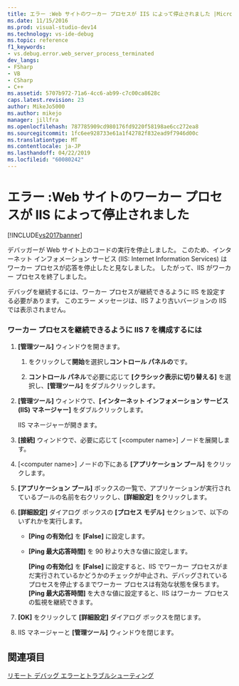 ```yaml
---
title: エラー :Web サイトのワーカー プロセスが IIS によって停止されました |Microsoft Docs
ms.date: 11/15/2016
ms.prod: visual-studio-dev14
ms.technology: vs-ide-debug
ms.topic: reference
f1_keywords:
- vs.debug.error.web_server_process_terminated
dev_langs:
- FSharp
- VB
- CSharp
- C++
ms.assetid: 5707b972-71a6-4cc6-ab99-c7c00ca8628c
caps.latest.revision: 23
author: MikeJo5000
ms.author: mikejo
manager: jillfra
ms.openlocfilehash: 787785909cd980176fd9220f58198ae6cc272ea8
ms.sourcegitcommit: 1fc6ee928733e61a1f42782f832ead9f7946d00c
ms.translationtype: MT
ms.contentlocale: ja-JP
ms.lasthandoff: 04/22/2019
ms.locfileid: "60080242"
---
```

# <a name="error-web-site-worker-process-has-been-terminated-by-iis"></a>エラー :Web サイトのワーカー プロセスが IIS によって停止されました
[!INCLUDE[vs2017banner](../includes/vs2017banner.md)]

デバッガーが Web サイト上のコードの実行を停止しました。 このため、インターネット インフォメーション サービス (IIS: Internet Information Services) はワーカー プロセスが応答を停止したと見なしました。 したがって、IIS がワーカー プロセスを終了しました。  
  
 デバッグを継続するには、ワーカー プロセスが継続できるように IIS を設定する必要があります。 このエラー メッセージは、IIS 7 より古いバージョンの IIS では表示されません。  
  
### <a name="to-configure-iis-7-to-allow-the-worker-process-to-continue"></a>ワーカー プロセスを継続できるように IIS 7 を構成するには  
  
1. **[管理ツール]** ウィンドウを開きます。  
  
   1. をクリックして**開始**を選択し**コントロール パネルの**です。  
  
   2. **コントロール パネル**で必要に応じて **[クラシック表示に切り替える]** を選択し、**[管理ツール]** をダブルクリックします。  
  
2. **[管理ツール]** ウィンドウで、**[インターネット インフォメーション サービス (IIS) マネージャー]** をダブルクリックします。  
  
    IIS マネージャーが開きます。  
  
3. **[接続]** ウィンドウで、必要に応じて [\<computer name>] ノードを展開します。  
  
4. [\<computer name>] ノードの下にある **[アプリケーション プール]** をクリックします。  
  
5. **[アプリケーション プール]** ボックスの一覧で、アプリケーションが実行されているプールの名前を右クリックし、**[詳細設定]** をクリックします。  
  
6. **[詳細設定]** ダイアログ ボックスの **[プロセス モデル]** セクションで、以下のいずれかを実行します。  
  
   - **[Ping の有効化]** を **[False]** に設定します。  
  
   - **[Ping 最大応答時間]** を 90 秒より大きな値に設定します。  
  
     **[Ping の有効化]** を **[False]** に設定すると、IIS でワーカー プロセスがまだ実行されているかどうかのチェックが中止され、デバッグされているプロセスを停止するまでワーカー プロセスは有効な状態を保ちます。 **[Ping 最大応答時間]** を大きな値に設定すると、IIS はワーカー プロセスの監視を継続できます。  
  
7. **[OK]** をクリックして **[詳細設定]** ダイアログ ボックスを閉じます。  
  
8. IIS マネージャーと **[管理ツール]** ウィンドウを閉じます。  
  
## <a name="see-also"></a>関連項目  
 [リモート デバッグ エラーとトラブルシューティング](../debugger/remote-debugging-errors-and-troubleshooting.md)
